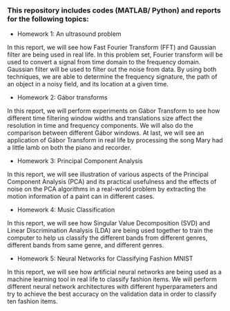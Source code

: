 ### This repository includes codes (MATLAB/ Python) and reports for the following topics:
- Homework 1: An ultrasound problem 
<p>In this report, we will see how Fast Fourier Transform (FFT) and Gaussian filter are being used in real life. In this problem set, Fourier transform will be used to convert a signal from time domain to the frequency domain. Gaussian filter will be used to filter out the noise from data. By using both techniques, we are able to determine the frequency signature, the path of an object in a noisy field, and its location at a given time.</p>

- Homework 2: Gábor transforms 
<p>In this report, we will perform experiments on Gábor Transform to see how different time filtering window widths and translations size affect the resolution in time and frequency components. We will also do the comparison between different Gábor windows. At last, we will see an application of Gábor Transform in real life by processing the song Mary had a little lamb on both the piano and recorder. </p>
  
-	Homework 3: Principal Component Analysis 
<p>In this report, we will see illustration of various aspects of the Principal Component Analysis (PCA) and its practical usefulness and the effects of noise on the PCA algorithms in a real-world problem by extracting the motion information of a paint can in different cases.</p>

- Homework 4: Music Classification 
<p>In this report, we will see how Singular Value Decomposition (SVD) and Linear Discrimination Analysis (LDA) are being used together to train the computer to help us classify the different bands from different genres, different bands from same genre, and different genres. </p>

- Homework 5: Neural Networks for Classifying Fashion MNIST 
<p>In this report, we will see how artificial neural networks are being used as a machine learning tool in real life to classify fashion items. We will perform different neural network architectures with different hyperparameters and try to achieve the best accuracy on the validation data in order to classify ten fashion items.</p>
